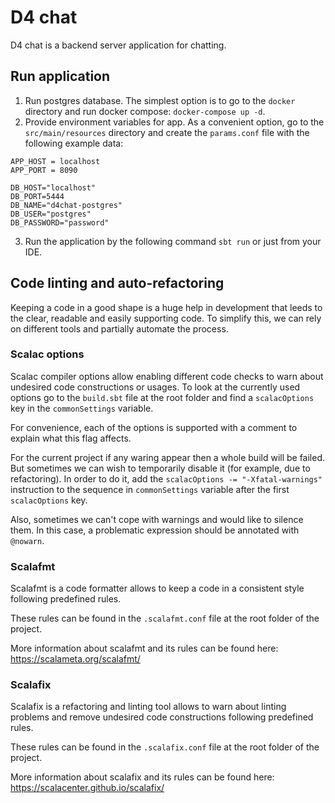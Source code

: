 # D4 chat

D4 chat is a backend server application for chatting.

## Run application

1. Run postgres database. The simplest option is to go to the `docker` directory and run docker
   compose: `docker-compose up -d`.
2. Provide environment variables for app. As a convenient option, go to the `src/main/resources` directory and create
   the `params.conf` file with the following example data:

```
APP_HOST = localhost
APP_PORT = 8090

DB_HOST="localhost"
DB_PORT=5444
DB_NAME="d4chat-postgres"
DB_USER="postgres"
DB_PASSWORD="password"
```

3. Run the application by the following command `sbt run` or just from your IDE.

## Code linting and auto-refactoring

Keeping a code in a good shape is a huge help in development that leeds to the clear, readable and easily supporting
code. To simplify this, we can rely on different tools and partially automate the process.

### Scalac options

Scalac compiler options allow enabling different code checks to warn about undesired code constructions or usages.
To look at the currently used options go to the `build.sbt` file at the root folder and find a `scalacOptions` key in
the `commonSettings` variable.

For convenience, each of the options is supported with a comment to explain what this flag affects.

For the current project if any waring appear then a whole build will be failed. But sometimes we can wish to temporarily
disable it (for example, due to refactoring). In order to do it, add the `scalacOptions -= "-Xfatal-warnings"`
instruction to the sequence in `commonSettings` variable after the first `scalacOptions` key.

Also, sometimes we can't cope with warnings and would like to silence them. In this case, a problematic expression
should be annotated with `@nowarn`.

### Scalafmt

Scalafmt is a code formatter allows to keep a code in a consistent style following predefined rules.

These rules can be found in the `.scalafmt.conf` file at the root folder of the project.

More information about scalafmt and its rules can be found here: https://scalameta.org/scalafmt/

### Scalafix

Scalafix is a refactoring and linting tool allows to warn about linting problems and remove undesired code
constructions following predefined rules.

These rules can be found in the `.scalafix.conf` file at the root folder of the project.

More information about scalafix and its rules can be found here: https://scalacenter.github.io/scalafix/
